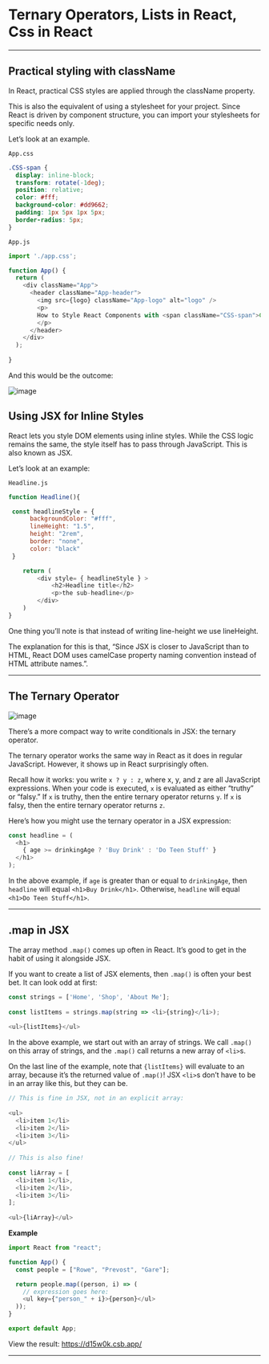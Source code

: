 # Ternary Operators, Lists in React, Css in React

***

## Practical styling with className
In React, practical CSS styles are applied through the className property.

This is also the equivalent of using a stylesheet for your project. Since React is driven by component structure, you can import your stylesheets for specific needs only.

Let’s look at an example.

```App.css```

```css
.CSS-span {
  display: inline-block;
  transform: rotate(-1deg);
  position: relative;
  color: #fff;
  background-color: #dd9662;
  padding: 1px 5px 1px 5px;
  border-radius: 5px;
}
```

```App.js```

```js
import './app.css';

function App() {
  return (
    <div className="App">
      <header className="App-header">
        <img src={logo} className="App-logo" alt="logo" />
        <p>
        How to Style React Components with <span className="CSS-span">CSS</span>
        </p>
      </header>
    </div>
  );
  
}
```

And this would be the outcome:

![image](https://user-images.githubusercontent.com/25232528/191931170-0a811bad-e5f9-45f0-9440-ff9f4f6c1a61.png)


## Using JSX for Inline Styles
React lets you style DOM elements using inline styles. While the CSS logic remains the same, the style itself has to pass through JavaScript. This is also known as JSX.

Let’s look at an example:

```Headline.js```

```js
function Headline(){

 const headlineStyle = {
      backgroundColor: "#fff",
      lineHeight: "1.5",
      height: "2rem",
      border: "none",
      color: "black"
 }

    return (
        <div style= { headlineStyle } >
            <h2>Headline title</h2>
            <p>the sub-headline</p>
        </div>
    )
}
```

One thing you’ll note is that instead of writing line-height we use lineHeight.

The explanation for this is that, “Since JSX is closer to JavaScript than to HTML, React DOM uses camelCase property naming convention instead of HTML attribute names.”.

***

## The Ternary Operator
![image](https://user-images.githubusercontent.com/25232528/192004017-263ad490-ce7c-4841-9296-c98fea06a9b7.png)

There’s a more compact way to write conditionals in JSX: the ternary operator.

The ternary operator works the same way in React as it does in regular JavaScript. However, it shows up in React surprisingly often.

Recall how it works: you write ```x ? y : z```, where x, y, and z are all JavaScript expressions. When your code is executed, ```x``` is evaluated as either “truthy” or “falsy.” If ```x``` is truthy, then the entire ternary operator returns ```y```. If ```x``` is falsy, then the entire ternary operator returns ```z```.

Here’s how you might use the ternary operator in a JSX expression:

```js
const headline = (
  <h1>
    { age >= drinkingAge ? 'Buy Drink' : 'Do Teen Stuff' }
  </h1>
);
```

In the above example, if ```age``` is greater than or equal to ```drinkingAge```, then ```headline``` will equal ```<h1>Buy Drink</h1>```. Otherwise, ```headline``` will equal ```<h1>Do Teen Stuff</h1>```.

***

## .map in JSX
The array method ```.map()``` comes up often in React. It’s good to get in the habit of using it alongside JSX.

If you want to create a list of JSX elements, then ```.map()``` is often your best bet. It can look odd at first:

```js
const strings = ['Home', 'Shop', 'About Me'];
 
const listItems = strings.map(string => <li>{string}</li>);
 
<ul>{listItems}</ul>
```

In the above example, we start out with an array of strings. We call ```.map()``` on this array of strings, and the ```.map()``` call returns a new array of ```<li>```s.

On the last line of the example, note that ```{listItems}``` will evaluate to an array, because it’s the returned value of ```.map()```! JSX ```<li>```s don’t have to be in an array like this, but they can be.

```js
// This is fine in JSX, not in an explicit array:
 
<ul>
  <li>item 1</li>
  <li>item 2</li>
  <li>item 3</li>
</ul>
 
// This is also fine!
 
const liArray = [
  <li>item 1</li>, 
  <li>item 2</li>, 
  <li>item 3</li>
];
 
<ul>{liArray}</ul>
```

**Example**

```js
import React from "react";

function App() {
  const people = ["Rowe", "Prevost", "Gare"];

  return people.map((person, i) => (
    // expression goes here:
    <ul key={"person_" + i}>{person}</ul>
  ));
}

export default App;
```

View the result: https://d15w0k.csb.app/

***
